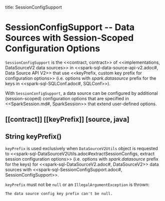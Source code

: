 title: SessionConfigSupport

# SessionConfigSupport -- Data Sources with Session-Scoped Configuration Options

`SessionConfigSupport` is the <<contract, contract>> of <<implementations, DataSourceV2 data sources>> in <<spark-sql-data-source-api-v2.adoc#, Data Source API V2>> that use <<keyPrefix, custom key prefix for configuration options>> (i.e. options with *spark.datasource* prefix for the keys in <<spark-sql-SQLConf.adoc#, SQLConf>>).

With `SessionConfigSupport`, a data source can be configured by additional (session-scoped) configuration options that are specified in <<SparkSession.md#, SparkSession>> that extend user-defined options.

[[contract]]
[[keyPrefix]]
[source, java]
----
String keyPrefix()
----

`keyPrefix` is used exclusively when `DataSourceV2Utils` object is requested to <<spark-sql-DataSourceV2Utils.adoc#extractSessionConfigs, extract session configuration options>> (i.e. options with *spark.datasource* prefix for the keys) for <<spark-sql-DataSourceV2.adoc#, DataSourceV2>> data sources with <<spark-sql-SessionConfigSupport.adoc#, SessionConfigSupport>>.

`keyPrefix` must not be `null` or an `IllegalArgumentException` is thrown:

```
The data source config key prefix can't be null.
```

